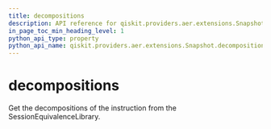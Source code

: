 ```yaml
---
title: decompositions
description: API reference for qiskit.providers.aer.extensions.Snapshot.decompositions
in_page_toc_min_heading_level: 1
python_api_type: property
python_api_name: qiskit.providers.aer.extensions.Snapshot.decompositions
---
```


# decompositions

Get the decompositions of the instruction from the SessionEquivalenceLibrary.

